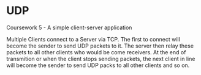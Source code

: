 # UDP
Coursework 5 - A simple client-server application


Multiple Clients connect to a Server via TCP. The first to connect will become the sender to send UDP packets to it. The server then relay these packets to all other clients who would be come receivers. At the end of transmition or when the client stops sending packets, the next client in line will become the sender to send UDP packs to all other clients and so on.
